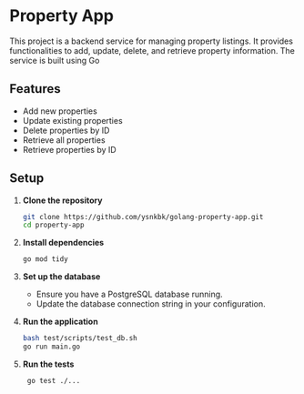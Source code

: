 # Property App

This project is a backend service for managing property listings. It provides functionalities to add, update, delete, and retrieve property information. The service is built using Go

## Features

- Add new properties
- Update existing properties
- Delete properties by ID
- Retrieve all properties
- Retrieve properties by ID


## Setup

1. **Clone the repository**
   ```sh
   git clone https://github.com/ysnkbk/golang-property-app.git
   cd property-app
    ```
   
2. **Install dependencies**
   ```sh
   go mod tidy
   ```
3. **Set up the database**

   - Ensure you have a PostgreSQL database running.
   - Update the database connection string in your configuration.
   
3. **Run the application**
   ```sh
   bash test/scripts/test_db.sh
   go run main.go
   ```

3. **Run the tests**
   ```sh
    go test ./...
    ```

